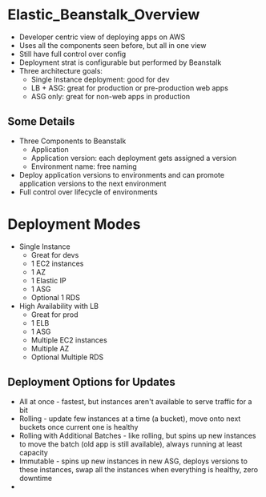# Elastic_Beanstalk_Overview
 - Developer centric view of deploying apps on AWS
 - Uses all the components seen before, but all in one view
 - Still have full control over config
 - Deployment strat is configurable but performed by Beanstalk
 - Three architecture goals:
    - Single Instance deployment: good for dev
    - LB + ASG: great for production or pre-production web apps
    - ASG only: great for non-web apps in production

## Some Details
 - Three Components to Beanstalk
    - Application
    - Application version: each deployment gets assigned a version
    - Environment name: free naming
 - Deploy application versions to environments and can promote application versions to the next environment
 - Full control over lifecycle of environments

# Deployment Modes
 - Single Instance 
   - Great for devs
   - 1 EC2 instances
   - 1 AZ
   - 1 Elastic IP
   - 1 ASG
   - Optional 1 RDS
 - High Availability with LB
   - Great for prod
   - 1 ELB
   - 1 ASG
   - Multiple EC2 instances
   - Multiple AZ
   - Optional Multiple RDS

## Deployment Options for Updates
 - All at once - fastest, but instances aren't available to serve traffic for a bit
 - Rolling - update few instances at a time (a bucket), move onto next buckets once current one is healthy
 - Rolling with Additional Batches - like rolling, but spins up new instances to move the batch (old app is still available), always running at least capacity    
 - Immutable - spins up new instances in new ASG, deploys versions to these instances, swap all the instances when everything is healthy, zero downtime
 -  